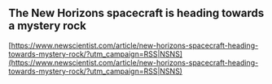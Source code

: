 ## The New Horizons spacecraft is heading towards a mystery rock
  
  [https://www.newscientist.com/article/new-horizons-spacecraft-heading-towards-mystery-rock/?utm_campaign=RSS|NSNS](https://www.newscientist.com/article/new-horizons-spacecraft-heading-towards-mystery-rock/?utm_campaign=RSS|NSNS)